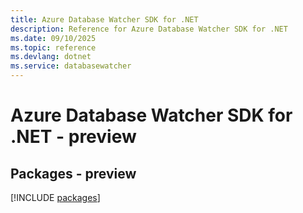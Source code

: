 ```yaml
---
title: Azure Database Watcher SDK for .NET
description: Reference for Azure Database Watcher SDK for .NET
ms.date: 09/10/2025
ms.topic: reference
ms.devlang: dotnet
ms.service: databasewatcher
---
```

# Azure Database Watcher SDK for .NET - preview
## Packages - preview
[!INCLUDE [packages](database-watcher-index.md)]